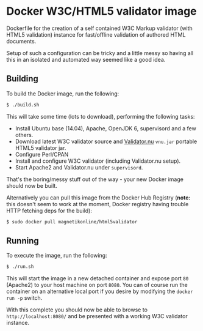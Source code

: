 # Docker W3C/HTML5 validator image
Dockerfile for the creation of a self contained W3C Markup validator (with HTML5 validation) instance for fast/offline validation of authored HTML documents.

Setup of such a configuration can be tricky and a little messy so having all this in an isolated and automated way seemed like a good idea.

## Building
To build the Docker image, run the following:

```sh
$ ./build.sh
```

This will take some time (lots to download), performing the following tasks:
- Install Ubuntu base (14.04), Apache, OpenJDK 6, supervisord and a few others.
- Download latest W3C validator source and [Validator.nu](http://validator.github.io/) `vnu.jar` portable HTML5 validator jar.
- Configure Perl/CPAN
- Install and configure W3C validator (including Validator.nu setup).
- Start Apache2 and Validator.nu under `supervisord`.

That's the boring/messy stuff out of the way - your new Docker image should now be built.

Alternatively you can pull this image from the Docker Hub Registry (**note:** this doesn't seem to work at the moment, Docker registry having trouble HTTP fetching deps for the build):

```sh
$ sudo docker pull magnetikonline/html5validator
```

## Running
To execute the image, run the following:

```sh
$ ./run.sh
```

This will start the image in a new detached container and expose port `80` (Apache2) to your host machine on port `8080`. You can of course run the container on an alternative local port if you desire by modifying the `docker run -p` switch.

With this complete you should now be able to browse to `http://localhost:8080/` and be presented with a working W3C validator instance.

